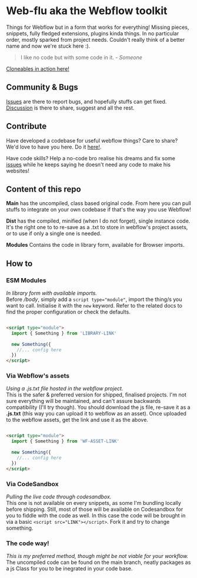 # Web-flu aka the Webflow toolkit
Things for Webflow but in a form that works for everything! Missing pieces, snippets, fully fledged extensions, plugins kinda things. In no particular order, mostly sparked from project needs. Couldn't really think of a better name and now we're stuck here :).

> I like no code but with some code in it. *- Someone*

[Cloneables in action here!](https://webflow.com/vallafederico)

## Community & Bugs
[Issues](https://github.com/vallafederico/web-flu/issues) are there to report bugs, and hopefully stuffs can get fixed.    
[Discussion](https://github.com/vallafederico/web-flu/discussions) is there to share, suggest and all the rest.

## Contribute
Have developed a codebase for useful webflow things? Care to share? We'd love to have you here. 
Do it [here!](https://github.com/vallafederico/web-flu/discussions/2).



Have code skills? Help a no-code bro realise his dreams and fix some [issues](https://github.com/vallafederico/web-flu/issues) while he keeps saying he doesn't need any code to make his websites!



## Content of this repo
**Main** has the uncompiled, class based original code. From here you can pull stuffs to integrate on your own codebase if that's the way you use Webflow!

**Dist** has the compiled, minified (when I do not forget), single instance code. It's the right one to to re-save as a .txt to store in webflow's project assets, or to use if only a single one is needed.

**Modules** Contains the code in library form, available for Browser imports.


## How to

### ESM Modules
*In library form with available imports.*   
Before */body*, simply add a `script type="module"`, import the thing/s you want to call. Initialise it with the `new` keyword. Refer to the related docs to find the proper configuration or check the defaults.

```html

<script type="module">
  import { Something } from 'LIBRARY-LINK'
  
  new Something({
    //... config here
  })
</script>

```

### Via Webflow's assets
*Using a .js.txt file hosted in the webflow project.*   
This is the safer & preferred version for shipped, finalised projects. I'm not sure everything will be maintained, and can't assure backwards compatibility (I'll try though). You should download the js file, re-save it as a **.js.txt** (this way you can upload it to webflow as an asset). Once uploaded to the webflow assets, get the link and use it as the above.

```html

<script type="module">
  import { Something } from 'WF-ASSET-LINK'
  
  new Something({
    //... config here
  })
</script>

```

### Via CodeSandbox
*Pulling the live code through codesandbox.*     
This one is not available on every snippets, as some I'm bundling locally before shipping. Still, most of those will be available on Codesandbox for you to fiddle with the code as well. In this case the code will be brought in via a basic `<script src="LINK"></script>`. Fork it and try to change something.


### The code way!
*This is my preferred method, though might be not viable for your workflow.*      
The uncompiled code can be found on the main branch, neatly packages as a js Class for you to be inegrated in your code base.
